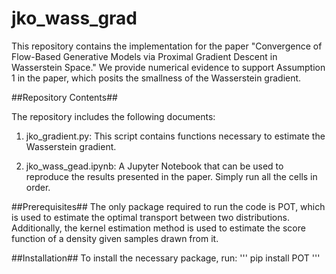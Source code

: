 # jko_wass_grad

This repository contains the implementation for the paper "Convergence of Flow-Based Generative Models via Proximal Gradient Descent in Wasserstein Space." We provide numerical evidence to support Assumption 1 in the paper, which posits the smallness of the Wasserstein gradient.

##Repository Contents##

The repository includes the following documents:

1. jko_gradient.py: This script contains functions necessary to estimate the Wasserstein gradient.

2. jko_wass_gead.ipynb: A Jupyter Notebook that can be used to reproduce the results presented in the paper. Simply run all the cells in order.

##Prerequisites##
The only package required to run the code is POT, which is used to estimate the optimal transport between two distributions. Additionally, the kernel estimation method is used to estimate the score function of a density given samples drawn from it.

##Installation##
To install the necessary package, run:
'''
pip install POT
'''
